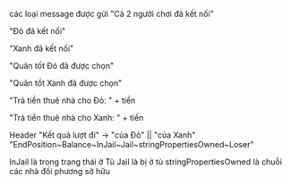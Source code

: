 các loại message được gửi
"Cả 2 người chơi đã kết nối"

"Đỏ đã kết nối"

"Xanh đã kết nối"

"Quân tốt Đỏ đã được chọn"

"Quân tốt Xanh đã được chọn"

"Trả tiền thuê nhà cho Đỏ: " + tiền

"Trả tiền thuê nhà cho Xanh: " + tiền


Header "Kết quả lượt đi" -> "của Đỏ" || "của Xanh"
"EndPosition~Balance~InJail~Jail~stringPropertiesOwned~Loser"

InJail là trong trạng thái ở Tù
Jail là bị ở tù
stringPropertiesOwned là chuỗi các nhà đối phương sở hữu
